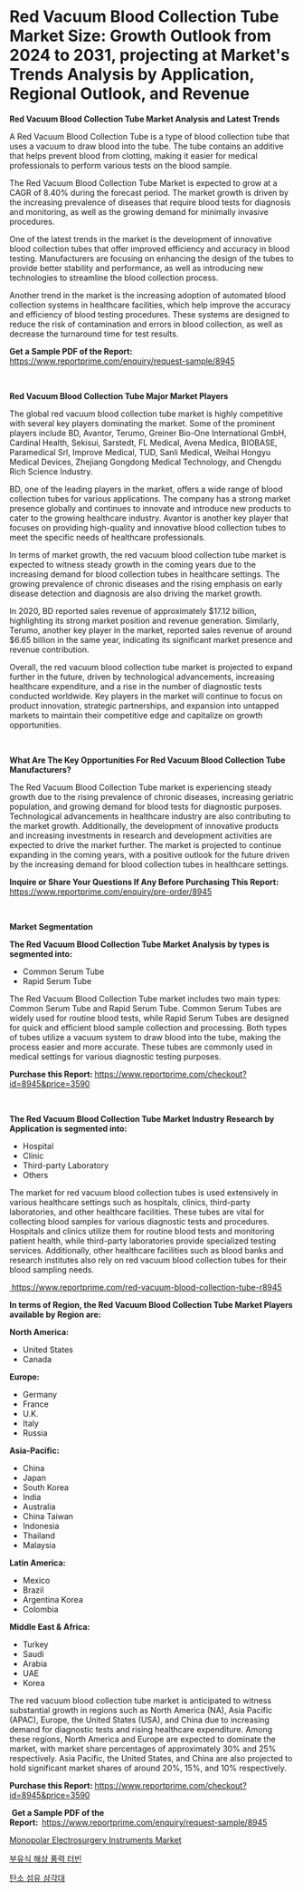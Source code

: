 <p><h1>Red Vacuum Blood Collection Tube Market Size: Growth Outlook from 2024 to 2031, projecting at Market's Trends Analysis by Application, Regional Outlook, and Revenue</h1></p><p><strong>Red Vacuum Blood Collection Tube Market Analysis and Latest Trends</strong></p>
<p><p>A Red Vacuum Blood Collection Tube is a type of blood collection tube that uses a vacuum to draw blood into the tube. The tube contains an additive that helps prevent blood from clotting, making it easier for medical professionals to perform various tests on the blood sample.</p><p>The Red Vacuum Blood Collection Tube Market is expected to grow at a CAGR of 8.40% during the forecast period. The market growth is driven by the increasing prevalence of diseases that require blood tests for diagnosis and monitoring, as well as the growing demand for minimally invasive procedures.</p><p>One of the latest trends in the market is the development of innovative blood collection tubes that offer improved efficiency and accuracy in blood testing. Manufacturers are focusing on enhancing the design of the tubes to provide better stability and performance, as well as introducing new technologies to streamline the blood collection process.</p><p>Another trend in the market is the increasing adoption of automated blood collection systems in healthcare facilities, which help improve the accuracy and efficiency of blood testing procedures. These systems are designed to reduce the risk of contamination and errors in blood collection, as well as decrease the turnaround time for test results.</p></p>
<p><strong>Get a Sample PDF of the Report:&nbsp;</strong> <a href="https://www.reportprime.com/enquiry/request-sample/8945">https://www.reportprime.com/enquiry/request-sample/8945</a></p>
<p>&nbsp;</p>
<p><strong>Red Vacuum Blood Collection Tube Major Market Players</strong></p>
<p><p>The global red vacuum blood collection tube market is highly competitive with several key players dominating the market. Some of the prominent players include BD, Avantor, Terumo, Greiner Bio-One International GmbH, Cardinal Health, Sekisui, Sarstedt, FL Medical, Avena Medica, BIOBASE, Paramedical Srl, Improve Medical, TUD, Sanli Medical, Weihai Hongyu Medical Devices, Zhejiang Gongdong Medical Technology, and Chengdu Rich Science Industry.</p><p>BD, one of the leading players in the market, offers a wide range of blood collection tubes for various applications. The company has a strong market presence globally and continues to innovate and introduce new products to cater to the growing healthcare industry. Avantor is another key player that focuses on providing high-quality and innovative blood collection tubes to meet the specific needs of healthcare professionals.</p><p>In terms of market growth, the red vacuum blood collection tube market is expected to witness steady growth in the coming years due to the increasing demand for blood collection tubes in healthcare settings. The growing prevalence of chronic diseases and the rising emphasis on early disease detection and diagnosis are also driving the market growth.</p><p>In 2020, BD reported sales revenue of approximately $17.12 billion, highlighting its strong market position and revenue generation. Similarly, Terumo, another key player in the market, reported sales revenue of around $6.65 billion in the same year, indicating its significant market presence and revenue contribution.</p><p>Overall, the red vacuum blood collection tube market is projected to expand further in the future, driven by technological advancements, increasing healthcare expenditure, and a rise in the number of diagnostic tests conducted worldwide. Key players in the market will continue to focus on product innovation, strategic partnerships, and expansion into untapped markets to maintain their competitive edge and capitalize on growth opportunities.</p></p>
<p>&nbsp;</p>
<p><strong>What Are The Key Opportunities For Red Vacuum Blood Collection Tube Manufacturers?</strong></p>
<p><p>The Red Vacuum Blood Collection Tube market is experiencing steady growth due to the rising prevalence of chronic diseases, increasing geriatric population, and growing demand for blood tests for diagnostic purposes. Technological advancements in healthcare industry are also contributing to the market growth. Additionally, the development of innovative products and increasing investments in research and development activities are expected to drive the market further. The market is projected to continue expanding in the coming years, with a positive outlook for the future driven by the increasing demand for blood collection tubes in healthcare settings.</p></p>
<p><strong>Inquire or Share Your Questions If Any Before Purchasing This Report:</strong> <a href="https://www.reportprime.com/enquiry/pre-order/8945">https://www.reportprime.com/enquiry/pre-order/8945</a></p>
<p>&nbsp;</p>
<p><strong>Market Segmentation</strong></p>
<p><strong>The Red Vacuum Blood Collection Tube Market Analysis by types is segmented into:</strong></p>
<p><ul><li>Common Serum Tube</li><li>Rapid Serum Tube</li></ul></p>
<p><p>The Red Vacuum Blood Collection Tube market includes two main types: Common Serum Tube and Rapid Serum Tube. Common Serum Tubes are widely used for routine blood tests, while Rapid Serum Tubes are designed for quick and efficient blood sample collection and processing. Both types of tubes utilize a vacuum system to draw blood into the tube, making the process easier and more accurate. These tubes are commonly used in medical settings for various diagnostic testing purposes.</p></p>
<p><strong>Purchase this Report:&nbsp;</strong><a href="https://www.reportprime.com/checkout?id=8945&price=3590">https://www.reportprime.com/checkout?id=8945&price=3590</a></p>
<p>&nbsp;</p>
<p><strong>The Red Vacuum Blood Collection Tube Market Industry Research by Application is segmented into:</strong></p>
<p><ul><li>Hospital</li><li>Clinic</li><li>Third-party Laboratory</li><li>Others</li></ul></p>
<p><p>The market for red vacuum blood collection tubes is used extensively in various healthcare settings such as hospitals, clinics, third-party laboratories, and other healthcare facilities. These tubes are vital for collecting blood samples for various diagnostic tests and procedures. Hospitals and clinics utilize them for routine blood tests and monitoring patient health, while third-party laboratories provide specialized testing services. Additionally, other healthcare facilities such as blood banks and research institutes also rely on red vacuum blood collection tubes for their blood sampling needs.</p></p>
<p><a href="https://www.reportprime.com/red-vacuum-blood-collection-tube-r8945">&nbsp;https://www.reportprime.com/red-vacuum-blood-collection-tube-r8945</a></p>
<p><strong>In terms of Region, the Red Vacuum Blood Collection Tube Market Players available by Region are:</strong></p>
<p>
    <p> <strong> North America: </strong>
        <ul>
            <li>United States</li>
            <li>Canada</li>
        </ul>
        </p> 
    <p> <strong> Europe: </strong>
        <ul>
            <li>Germany</li>
            <li>France</li>
            <li>U.K.</li>
            <li>Italy</li>
            <li>Russia</li>
        </ul>
        </p> 
    <p> <strong> Asia-Pacific: </strong>
        <ul>
            <li>China</li>
            <li>Japan</li>
            <li>South Korea</li>
            <li>India</li>
            <li>Australia</li>
            <li>China Taiwan</li>
            <li>Indonesia</li>
            <li>Thailand</li>
            <li>Malaysia</li>
        </ul>
        </p> 
    <p> <strong> Latin America: </strong>
        <ul>
            <li>Mexico</li>
            <li>Brazil</li>
            <li>Argentina Korea</li>
            <li>Colombia</li>
        </ul>
        </p> 
    <p> <strong> Middle East & Africa: </strong>
        <ul>
            <li>Turkey</li>
            <li>Saudi</li>
            <li>Arabia</li>
            <li>UAE</li>
            <li>Korea</li>
        </ul>
    </p>
    </p>
<p><p>The red vacuum blood collection tube market is anticipated to witness substantial growth in regions such as North America (NA), Asia Pacific (APAC), Europe, the United States (USA), and China due to increasing demand for diagnostic tests and rising healthcare expenditure. Among these regions, North America and Europe are expected to dominate the market, with market share percentages of approximately 30% and 25% respectively. Asia Pacific, the United States, and China are also projected to hold significant market shares of around 20%, 15%, and 10% respectively.</p></p>
<p><strong>Purchase this Report: </strong><a href="https://www.reportprime.com/checkout?id=8945&price=3590">https://www.reportprime.com/checkout?id=8945&price=3590</a></p>
<p>&nbsp;<strong>Get a Sample PDF of the Report:&nbsp;&nbsp;</strong><a href="https://www.reportprime.com/enquiry/request-sample/8945">https://www.reportprime.com/enquiry/request-sample/8945</a></p>
<p><strong></strong></p>
<p><p><a href="https://github.com/goodweq44/Market-Research-Report-List-1/blob/main/monopolar-electrosurgery-instruments-market.md">Monopolar Electrosurgery Instruments Market</a></p><p><a href="https://medium.com/@aliansikuli_6793/%ED%95%B4%EC%96%91-%ED%92%8D%EB%A0%A5-%EB%B0%9C%EC%A0%84-%EC%8B%9C%EC%9E%A5-%EC%A0%84%EB%A7%9D-%EC%99%84%EC%A0%84%ED%95%9C-%EC%82%B0%EC%97%85-%EB%B6%84%EC%84%9D-2024%EB%85%84%EB%B6%80%ED%84%B0-2031%EB%85%84%EA%B9%8C%EC%A7%80-ed1761fcdd09">부유식 해상 풍력 터빈</a></p><p><a href="https://medium.com/@kelleebernier185_40276/2024%EB%85%84%EB%B6%80%ED%84%B0-2031%EB%85%84%EA%B9%8C%EC%A7%80%EC%9D%98-%ED%83%84%EC%86%8C-%EC%84%AC%EC%9C%A0-%EC%82%BC%EA%B0%81%EB%8C%80-%EC%8B%9C%EC%9E%A5-%EC%84%B1%EC%9E%A5-%EC%A0%84%EB%A7%9D-%EB%B0%8F-10-8-cagr%EB%A1%9C-%EC%98%88%EC%83%81%EB%90%98%EB%8A%94-%EC%8B%9C%EC%9E%A5%EC%9D%98-%ED%8A%B8%EB%A0%8C%EB%93%9C-%EB%B6%84%EC%84%9D%EC%97%90-%EB%94%B0%EB%A5%B8-%EC%9D%91%EC%9A%A9-%EC%A7%80%EC%97%AD%EC%A0%81-%EC%A0%84%EB%A7%9D-%EB%B0%8F-%EC%88%98%EC%9D%B5-5dbfeb5c184a">탄소 섬유 삼각대</a></p></p>